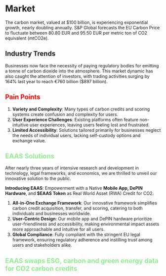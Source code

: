 # Market

The carbon market, valued at $100 billion, is experiencing exponential growth, nearly doubling annually. S&P Global forecasts the EU Carbon Price to fluctuate between 80.80 EUR and 95.50 EUR per metric ton of CO2 equivalent (mtCO2e).


## Industry Trends

Businesses now face the necessity of paying regulatory bodies for emitting a tonne of carbon dioxide into the atmosphere. This market dynamic has also caught the attention of investors, with trading activities surging by 164% last year to reach €760 billion ($897 billion).


## <span style="color:red">Pain Points</span>

1. **Variety and Complexity**: Many types of carbon credits and scoring systems create confusion and complexity for users.
2. **User Experience Challenges**: Existing platforms often feature non-intuitive user experiences, leaving users feeling lost and frustrated.
3. **Limited Accessibility**: Solutions tailored primarily for businesses neglect the needs of individual users, lacking self-custody options and exchange value.


## <span style="color:lightgreen">EAAS Solutions</span>

After nearly three years of intensive research and development in technology, legal frameworks, and economics, we are thrilled to unveil our innovative solution to the public.

**Introducing EAAS**: Empowerment with a Native **Mobile App, DePIN Hardware**, and **$EAAS Token** as Real World Asset (RWA) Credit for CO2.

1. **All-in-One Exchange Framework**: Our innovative framework simplifies carbon credit acquisition, transfer, and scoring, catering to both individuals and businesses worldwide.
2. **User-Centric Design**: Our mobile app and DePIN hardware prioritize user-friendliness and accessibility, making environmental impact assets more approachable and intuitive for all users.
3. **Global Compliance**: Fully compliant with the stringent EU legal framework, ensuring regulatory adherence and instilling trust among users and stakeholders alike.


## <span style="color:lightgreen">EAAS swaps ESG, carbon and green energy data for CO2 carbon credits</span>
